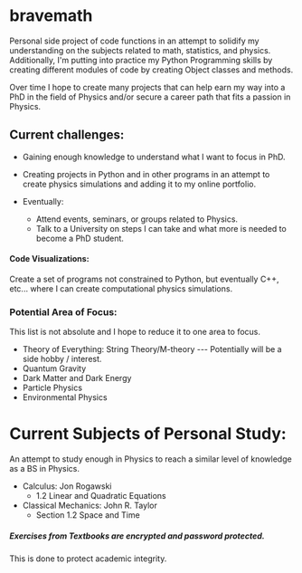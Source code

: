 # bravemath
Personal side project of code functions in an attempt to solidify my understanding on the subjects related to math, statistics, and physics.
Additionally, I'm putting into practice my Python Programming skills by creating different modules of code by creating Object classes and methods.

Over time I hope to create many projects that can help earn my way into a PhD in the field of Physics and/or secure a career path that fits a passion in Physics.
## Current challenges:
- Gaining enough knowledge to understand what I want to focus in PhD.
- Creating projects in Python and in other programs in an attempt to create physics simulations and adding it to my online portfolio.

- Eventually: 
    - Attend events, seminars, or groups related to Physics.
    - Talk to a University on steps I can take and what more is needed to become a PhD student.
#### Code Visualizations:
Create a set of programs not constrained to Python, but eventually C++, etc... where I can create computational physics simulations.


### Potential Area of Focus:
This list is not absolute and I hope to reduce it to one area to focus. 
- Theory of Everything: String Theory/M-theory --- Potentially will be a side hobby / interest.
- Quantum Gravity
- Dark Matter and Dark Energy
- Particle Physics
- Environmental Physics

# Current Subjects of Personal Study:
An attempt to study enough in Physics to reach a similar level of knowledge as a BS in Physics.
- Calculus: Jon Rogawski
    - 1.2 Linear and Quadratic Equations
- Classical Mechanics: John R. Taylor
    - Section 1.2 Space and Time

##### Exercises from Textbooks are encrypted and password protected.
This is done to protect academic integrity.